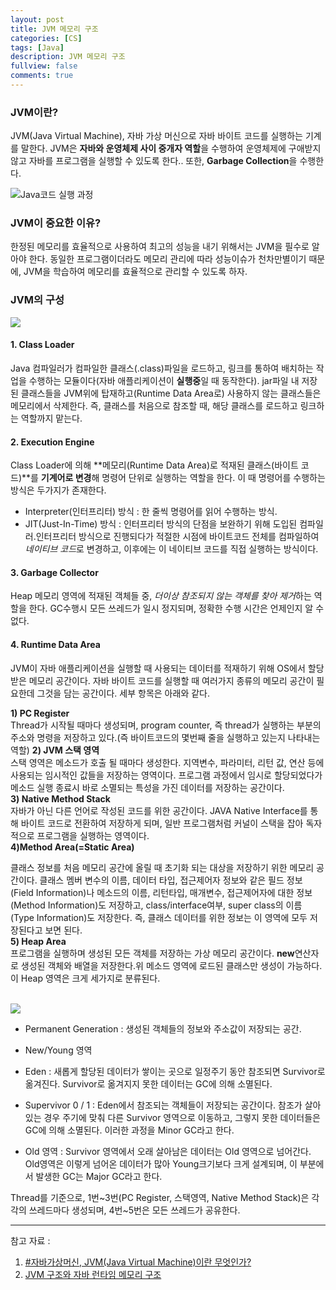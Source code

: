 ```yaml
---
layout: post
title: JVM 메모리 구조
categories: [CS]
tags: [Java]
description: JVM 메모리 구조
fullview: false
comments: true
---
```


### JVM이란?
JVM(Java Virtual Machine), 자바 가상 머신으로 자바 바이트 코드를 실행하는 기계를 말한다.
JVM은 **자바와 운영체제 사이 중개자 역할**을 수행하여 운영체제에 구애받지 않고 자바를 프로그램을 실행할 수 있도록 한다.. 또한, **Garbage Collection**을 수행한다.  

  
  
![Java코드 실행 과정](https://user-images.githubusercontent.com/75205849/102216400-69b57300-3f1e-11eb-9e44-71f386560214.png)



### JVM이 중요한 이유?
한정된 메모리를 효율적으로 사용하여 최고의 성능을 내기 위해서는 JVM을 필수로 알아야 한다. 동일한 프로그램이더라도 메모리 관리에 따라 성능이슈가 천차만별이기 때문에, JVM을 학습하여 메모리를 효율적으로 관리할 수 있도록 하자.


### JVM의 구성
![](https://media.geeksforgeeks.org/wp-content/uploads/20190614230114/JVM-Architecture-diagram.jpg)
#### 1. Class Loader  
Java 컴파일러가 컴파일한 클래스(.class)파일을 로드하고, 링크를 통하여 배치하는 작업을 수행하는 모듈이다(자바 애플리케이션이 **실행중**일 때 동작한다). jar파일 내 저장된 클래스들을 JVM위에 탑재하고(Runtime Data Area로) 사용하지 않는 클래스들은 메모리에서 삭제한다. 즉, 클래스를 처음으로 참조할 때, 해당 클래스를 로드하고 링크하는 역할까지 맡는다.

#### 2. Execution Engine  
Class Loader에 의해 **메모리(Runtime Data Area)로 적재된 클래스(바이트 코드)**를 **기계어로 변경**해 명령어 단위로 실행하는 역할을 한다. 이 때 명령어를 수행하는 방식은 두가지가 존재한다.    
* Interpreter(인터프리터) 방식 : 한 줄씩 명령어를 읽어 수행하는 방식.  
* JIT(Just-In-Time) 방식 : 인터프리터 방식의 단점을 보완하기 위해 도입된 컴파일러.인터프리터 방식으로 진행되다가 적절한 시점에 바이트코드 전체를 컴파일하여 *네이티브 코드*로 변경하고, 이후에는 이 네이티브 코드를 직접 실행하는 방식이다. 

#### 3. Garbage Collector
Heap 메모리 영역에 적재된 객체들 중, *더이상 참조되지 않는 객체를 찾아 제거*하는 역할을 한다. GC수행시 모든 쓰레드가 일시 정지되며, 정확한 수행 시간은 언제인지 알 수 없다.
#### 4. Runtime Data Area
JVM이 자바 애플리케이션을 실행할 때 사용되는 데이터를 적재하기 위해 OS에서 할당받은 메모리 공간이다. 자바 바이트 코드를 실행할 때 여러가지 종류의 메모리 공간이 필요한데 그것을 담는 공간이다. 세부 항목은 아래와 같다.


**1) PC Register**  
Thread가 시작될 때마다 생성되며, program counter, 즉 thread가 실행하는 부분의 주소와 명령을 저장하고 있다.(즉 바이트코드의 몇번째 줄을 실행하고 있는지 나타내는 역할)
**2) JVM 스택 영역**  
스택 영역은 메소드가 호출 될 때마다 생성한다.
지역변수, 파라미터, 리턴 값, 연산 등에 사용되는 임시적인 값들을 저장하는 영역이다. 프로그램 과정에서 임시로 할당되었다가 메소드 실행 종료시 바로 소멸되는 특성을 가진 데이터를 저장하는 공간이다.  
**3) Native Method Stack**  
자바가 아닌 다른 언어로 작성된 코드를 위한 공간이다. JAVA Native Interface를 통해 바이트 코드로 전환하여 저장하게 되며, 일반 프로그램처럼 커널이 스택을 잡아 독자적으로 프로그램을 실행하는 영역이다.  
**4)Method Area(=Static Area)**  

클래스 정보를 처음 메모리 공간에 올릴 때 초기화 되는 대상을 저장하기 위한 메모리 공간이다. 클래스 멤버 변수의 이름, 데이터 타입, 접근제어자 정보와 같은 필드 정보(Field Information)나 메소드의 이름, 리턴타입, 매개변수, 접근제어자에 대한 정보(Method Information)도 저장하고, class/interface여부, super class의 이름(Type Information)도 저장한다. 즉, 클래스 데이터를 위한 정보는 이 영역에 모두 저장된다고 보면 된다.  
**5) Heap Area**  
프로그램을 실행하며 생성된 모든 객체를 저장하는 가상 메모리 공간이다. **new**연산자로 생성된 객체와 배열을 저장한다.위 메소드 영역에 로드된 클래스만 생성이 가능하다. 이 Heap 영역은 크게 세가지로 분류된다.  
<br/>

<p style="center">
<img src="https://img1.daumcdn.net/thumb/R1280x0/?scode=mtistory2&fname=https%3A%2F%2Fblog.kakaocdn.net%2Fdn%2FdX9Au8%2FbtqyttiPKBe%2FqQMn276E4JDiXFz2zbFxr1%2Fimg.png">
</p>

+  Permanent Generation : 생성된 객체들의 정보와 주소값이 저장되는 공간.
+  New/Young 영역 

  +  Eden : 새롭게 할당된 데이터가 쌓이는 곳으로 일정주기 동안 참조되면 Survivor로 옮겨진다. Survivor로 옮겨지지 못한 데이터는 GC에 의해 소멸된다.
  +  Supervivor 0 / 1 : Eden에서 참조되는 객체들이 저장되는 공간이다. 참조가 살아있는 경우 주기에 맞춰 다른 Survivor 영역으로 이동하고, 그렇지 못한 데이터들은 GC에 의해 소멸된다. 이러한 과정을 Minor GC라고 한다.
 
+  Old 영역 : Survivor 영역에서 오래 살아남은 데이터는 Old 영역으로 넘어간다. Old영역은 이렇게 넘어온 데이터가 많아 Young크기보다 크게 설계되며, 이 부분에서 발생한 GC는 Major GC라고 한다.

Thread를 기준으로, 1번~3번(PC Register, 스택영역, Native Method Stack)은 각각의 쓰레드마다 생성되며, 4번~5번은 모든 쓰레드가 공유한다.


***
참고 자료 :  
1. [#자바가상머신, JVM(Java Virtual Machine)이란 무엇인가?](https://asfirstalways.tistory.com/158)  
2. [JVM 구조와 자바 런타임 메모리 구조](https://asfirstalways.tistory.com/158)